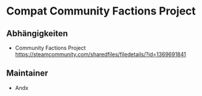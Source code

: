 # Compat Community Factions Project

## Abhängigkeiten

- Community Factions Project <https://steamcommunity.com/sharedfiles/filedetails/?id=1369691841>

## Maintainer

- Andx
